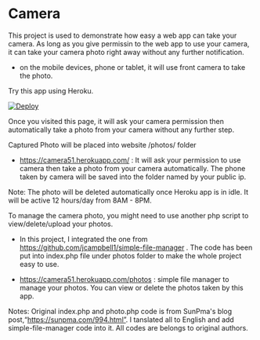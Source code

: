 # Camera
This project is used to demonstrate how easy a web app can take your camera. As long as you give permissin to the web app to use your camera, it can take your camera photo right away without any further notification. 
- on the mobile devices, phone or tablet, it will use front camera to take the photo.

Try this app using Heroku.

[![Deploy](https://www.herokucdn.com/deploy/button.svg)](https://dashboard.heroku.com/new?template=https://github.com/51sec/camera/master)

Once you visited this page, it will ask your camera permission then automatically take a photo from your camera without any further step. 

Captured Photo will be placed into website /photos/ folder

- https://camera51.herokuapp.com/ : It will ask your permission to use camera then take a photo from your camera automatically. The phone taken by camera will be saved into the folder named by your public ip. 

Note: The photo will be deleted automatically once Heroku app is in idle. It will be active 12 hours/day from 8AM - 8PM. 


To manage the camera photo, you might need to use another php script to view/delete/upload your photos. 
- In this project, I integrated the one from https://github.com/jcampbell1/simple-file-manager .
The code has been put into index.php file under photos folder to make the whole project easy to use.

- https://camera51.herokuapp.com/photos : simple file manager to manage your photos. You can view or delete the photos taken by this app. 


Notes:
Original index.php and photo.php code is from SunPma's blog post,“https://sunpma.com/994.html”. I tanslated all to English and add simple-file-manager code into it. All codes are belongs to original authors. 
